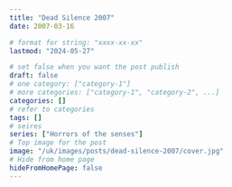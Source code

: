 ```yaml
---
title: "Dead Silence 2007"
date: 2007-03-16

# format for string: "xxxx-xx-xx"
lastmod: "2024-05-27"

# set false when you want the post publish
draft: false
# one category: ["category-1"]
# more categories: ["category-1", "category-2", ...]
categories: []
# refer to categories
tags: []
# seires
series: ["Horrors of the senses"]
# Top image for the post
image: "/uk/images/posts/dead-silence-2007/cover.jpg"
# Hide from home page
hideFromHomePage: false
---
```


<!--more-->
